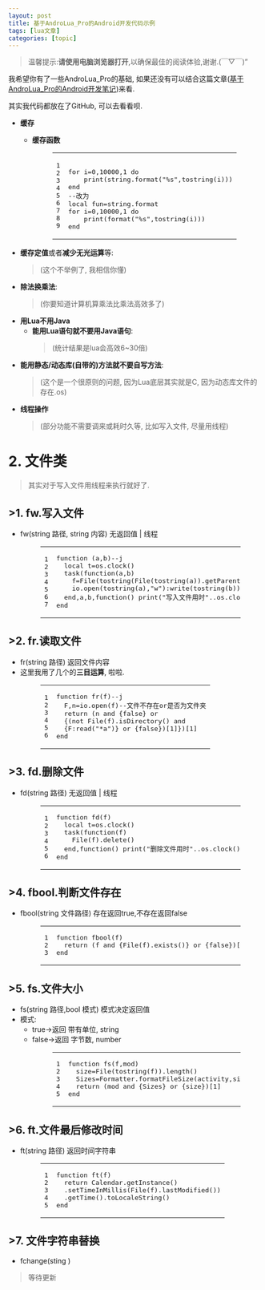 ```yaml
---
layout: post
title: 基于AndroLua_Pro的Android开发代码示例 
tags: [lua文章]
categories: [topic]
---
```

<blockquote>
<p>温馨提示:<strong>请使用电脑浏览器打开</strong>,以确保最佳的阅读体验,谢谢.(￣▽￣)”</p>
</blockquote>
<p>我希望你有了一些AndroLua_Pro的基础, 如果还没有可以结合这篇文章(<a href="/2019/05/28/AndroLua_Pro_0/">基于AndroLua_Pro的Android开发笔记</a>)来看.</p>
<p>其实我代码都放在了GitHub, 可以去看看呗.</p>
<ul>
<li><p><strong>缓存</strong></p>
<ul>
<li><strong>缓存函数</strong><figure class="highlight lua"><table><tbody><tr><td class="gutter"><pre><span class="line">1</span><br/><span class="line">2</span><br/><span class="line">3</span><br/><span class="line">4</span><br/><span class="line">5</span><br/><span class="line">6</span><br/><span class="line">7</span><br/><span class="line">8</span><br/><span class="line">9</span><br/></pre></td><td class="code"><pre><span class="line"></span><br/><span class="line"><span class="keyword">for</span> i=<span class="number">0</span>,<span class="number">10000</span>,<span class="number">1</span> <span class="keyword">do</span></span><br/><span class="line">    <span class="built_in">print</span>(<span class="built_in">string</span>.<span class="built_in">format</span>(<span class="string">&#34;%s&#34;</span>,<span class="built_in">tostring</span>(i)))</span><br/><span class="line"><span class="keyword">end</span></span><br/><span class="line"><span class="comment">--改为</span></span><br/><span class="line"><span class="keyword">local</span> fun=<span class="built_in">string</span>.<span class="built_in">format</span></span><br/><span class="line"><span class="keyword">for</span> i=<span class="number">0</span>,<span class="number">10000</span>,<span class="number">1</span> <span class="keyword">do</span></span><br/><span class="line">    <span class="built_in">print</span>(<span class="built_in">format</span>(<span class="string">&#34;%s&#34;</span>,<span class="built_in">tostring</span>(i)))</span><br/><span class="line"><span class="keyword">end</span></span><br/></pre></td></tr></tbody></table></figure>
</li>
</ul>
</li>
<li><p><strong>缓存定值</strong>或者<strong>减少无光运算</strong>等:</p>
<blockquote>
<p>(这个不举例了, 我相信你懂)</p>
</blockquote>
</li>
<li><strong>除法换乘法</strong>:<blockquote>
<p>(你要知道计算机算乘法比乘法高效多了)</p>
</blockquote>
</li>
<li><strong>用Lua不用Java</strong><ul>
<li><strong>能用Lua语句就不要用Java语句</strong>:<blockquote>
<p>(统计结果是lua会高效6~30倍)</p>
</blockquote>
</li>
</ul>
</li>
<li><p><strong>能用静态/动态库(自带的)方法就不要自写方法</strong>:</p>
<blockquote>
<p>(这个是一个很原则的问题, 因为Lua底层其实就是C, 因为动态库文件的存在.os)</p>
</blockquote>
</li>
<li><p><strong>线程操作</strong></p>
<blockquote>
<p>(部分功能不需要调来或耗时久等, 比如写入文件, 尽量用线程)</p>
</blockquote>
</li>
</ul>
<h1 id="2-文件类"><a href="#2-文件类" class="headerlink" title="2. 文件类"></a>2. 文件类</h1><blockquote>
<p>其实对于写入文件用线程来执行就好了.</p>
</blockquote>
<h2 id="gt-1-fw-写入文件"><a href="#gt-1-fw-写入文件" class="headerlink" title="&gt;1. fw.写入文件"></a>&gt;1. fw.写入文件</h2><ul>
<li>fw(string 路径, string 内容) 无返回值 | 线程<figure class="highlight lua"><table><tbody><tr><td class="gutter"><pre><span class="line">1</span><br/><span class="line">2</span><br/><span class="line">3</span><br/><span class="line">4</span><br/><span class="line">5</span><br/><span class="line">6</span><br/><span class="line">7</span><br/></pre></td><td class="code"><pre><span class="line"><span class="function"><span class="keyword">function</span> <span class="params">(a,b)</span></span><span class="comment">--j</span></span><br/><span class="line">  <span class="keyword">local</span> t=<span class="built_in">os</span>.<span class="built_in">clock</span>()</span><br/><span class="line">  task(<span class="function"><span class="keyword">function</span><span class="params">(a,b)</span></span></span><br/><span class="line">    f=File(<span class="built_in">tostring</span>(File(<span class="built_in">tostring</span>(a)).getParentFile())).mkdirs()</span><br/><span class="line">    <span class="built_in">io</span>.<span class="built_in">open</span>(<span class="built_in">tostring</span>(a),<span class="string">&#34;w&#34;</span>):<span class="built_in">write</span>(<span class="built_in">tostring</span>(b)):<span class="built_in">close</span>()</span><br/><span class="line">  <span class="keyword">end</span>,a,b,<span class="function"><span class="keyword">function</span><span class="params">()</span></span> <span class="built_in">print</span>(<span class="string">&#34;写入文件用时&#34;</span>..<span class="built_in">os</span>.<span class="built_in">clock</span>()-t..<span class="string">&#34;s&#34;</span>)<span class="keyword">end</span>)</span><br/><span class="line"><span class="keyword">end</span></span><br/></pre></td></tr></tbody></table></figure>
</li>
</ul>
<h2 id="gt-2-fr-读取文件"><a href="#gt-2-fr-读取文件" class="headerlink" title="&gt;2. fr.读取文件"></a>&gt;2. fr.读取文件</h2><ul>
<li>fr(string 路径) 返回文件内容</li>
<li>这里我用了几个的<strong>三目运算</strong>, 啦啦.<figure class="highlight lua"><table><tbody><tr><td class="gutter"><pre><span class="line">1</span><br/><span class="line">2</span><br/><span class="line">3</span><br/><span class="line">4</span><br/><span class="line">5</span><br/><span class="line">6</span><br/></pre></td><td class="code"><pre><span class="line"><span class="function"><span class="keyword">function</span> <span class="title">fr</span><span class="params">(f)</span></span><span class="comment">--j</span></span><br/><span class="line">  F,n=<span class="built_in">io</span>.<span class="built_in">open</span>(f)<span class="comment">--文件不存在or是否为文件夹</span></span><br/><span class="line">  <span class="keyword">return</span> (n <span class="keyword">and</span> {<span class="literal">false</span>} <span class="keyword">or</span> </span><br/><span class="line">  {(<span class="keyword">not</span> File(f).isDirectory() <span class="keyword">and</span> </span><br/><span class="line">  {F:<span class="built_in">read</span>(<span class="string">&#34;*a&#34;</span>)} <span class="keyword">or</span> {<span class="literal">false</span>})[<span class="number">1</span>]})[<span class="number">1</span>]</span><br/><span class="line"><span class="keyword">end</span></span><br/></pre></td></tr></tbody></table></figure>
</li>
</ul>
<h2 id="gt-3-fd-删除文件"><a href="#gt-3-fd-删除文件" class="headerlink" title="&gt;3. fd.删除文件"></a>&gt;3. fd.删除文件</h2><ul>
<li>fd(string 路径) 无返回值 | 线程<figure class="highlight lua"><table><tbody><tr><td class="gutter"><pre><span class="line">1</span><br/><span class="line">2</span><br/><span class="line">3</span><br/><span class="line">4</span><br/><span class="line">5</span><br/><span class="line">6</span><br/></pre></td><td class="code"><pre><span class="line"><span class="function"><span class="keyword">function</span> <span class="title">fd</span><span class="params">(f)</span></span></span><br/><span class="line">  <span class="keyword">local</span> t=<span class="built_in">os</span>.<span class="built_in">clock</span>()</span><br/><span class="line">  task(<span class="function"><span class="keyword">function</span><span class="params">(f)</span></span></span><br/><span class="line">    File(f).delete()</span><br/><span class="line">  <span class="keyword">end</span>,<span class="function"><span class="keyword">function</span><span class="params">()</span></span> <span class="built_in">print</span>(<span class="string">&#34;删除文件用时&#34;</span>..<span class="built_in">os</span>.<span class="built_in">clock</span>()-t..<span class="string">&#34;s&#34;</span>)<span class="keyword">end</span>)</span><br/><span class="line"><span class="keyword">end</span></span><br/></pre></td></tr></tbody></table></figure>
</li>
</ul>
<h2 id="gt-4-fbool-判断文件存在"><a href="#gt-4-fbool-判断文件存在" class="headerlink" title="&gt;4. fbool.判断文件存在"></a>&gt;4. fbool.判断文件存在</h2><ul>
<li>fbool(string 文件路径) 存在返回true,不存在返回false<figure class="highlight lua"><table><tbody><tr><td class="gutter"><pre><span class="line">1</span><br/><span class="line">2</span><br/><span class="line">3</span><br/></pre></td><td class="code"><pre><span class="line"><span class="function"><span class="keyword">function</span> <span class="title">fbool</span><span class="params">(f)</span></span></span><br/><span class="line">  <span class="keyword">return</span> (f <span class="keyword">and</span> {File(f).exists()} <span class="keyword">or</span> {<span class="literal">false</span>})[<span class="number">1</span>]</span><br/><span class="line"><span class="keyword">end</span></span><br/></pre></td></tr></tbody></table></figure>
</li>
</ul>
<h2 id="gt-5-fs-文件大小"><a href="#gt-5-fs-文件大小" class="headerlink" title="&gt;5. fs.文件大小"></a>&gt;5. fs.文件大小</h2><ul>
<li>fs(string 路径,bool 模式) 模式决定返回值</li>
<li>模式:<ul>
<li>true-&gt;返回 带有单位, string</li>
<li>false-&gt;返回 字节数, number<figure class="highlight lua"><table><tbody><tr><td class="gutter"><pre><span class="line">1</span><br/><span class="line">2</span><br/><span class="line">3</span><br/><span class="line">4</span><br/><span class="line">5</span><br/></pre></td><td class="code"><pre><span class="line"><span class="function"><span class="keyword">function</span> <span class="title">fs</span><span class="params">(f,mod)</span></span></span><br/><span class="line">  size=File(<span class="built_in">tostring</span>(f)).length()</span><br/><span class="line">  Sizes=Formatter.formatFileSize(activity,size)</span><br/><span class="line">  <span class="keyword">return</span> (<span class="built_in">mod</span> <span class="keyword">and</span> {Sizes} <span class="keyword">or</span> {size})[<span class="number">1</span>]</span><br/><span class="line"><span class="keyword">end</span></span><br/></pre></td></tr></tbody></table></figure>
</li>
</ul>
</li>
</ul>
<h2 id="gt-6-ft-文件最后修改时间"><a href="#gt-6-ft-文件最后修改时间" class="headerlink" title="&gt;6. ft.文件最后修改时间"></a>&gt;6. ft.文件最后修改时间</h2><ul>
<li>ft(string 路径) 返回时间字符串<figure class="highlight lua"><table><tbody><tr><td class="gutter"><pre><span class="line">1</span><br/><span class="line">2</span><br/><span class="line">3</span><br/><span class="line">4</span><br/><span class="line">5</span><br/></pre></td><td class="code"><pre><span class="line"><span class="function"><span class="keyword">function</span> <span class="title">ft</span><span class="params">(f)</span></span></span><br/><span class="line">  <span class="keyword">return</span> Calendar.getInstance()</span><br/><span class="line">  .setTimeInMillis(File(f).lastModified())</span><br/><span class="line">  .getTime().toLocaleString()</span><br/><span class="line"><span class="keyword">end</span></span><br/></pre></td></tr></tbody></table></figure>
</li>
</ul>
<h2 id="gt-7-文件字符串替换"><a href="#gt-7-文件字符串替换" class="headerlink" title="&gt;7. 文件字符串替换"></a>&gt;7. 文件字符串替换</h2><ul>
<li>fchange(sting )</li>
</ul>
<blockquote>
<p>等待更新</p>
</blockquote>